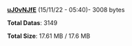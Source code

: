 [**uJ0vNJfE**](/data/uJ0vNJfE.txt) (15/11/22 - 05:40)- 3008 bytes

**Total Datas**: 3149

**Total Size**: 17.61 MB / 17.6 MB